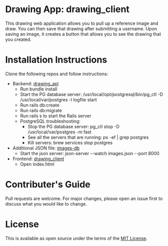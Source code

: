# Drawing App: drawing_client

This drawing web application allows you to pull up a reference image and draw. You can then save that drawing after submitting a username. Upon saving an image, it creates a button that allows you to see the drawing that you created.

# Installation Instructions

Clone the following repos and follow instructions:

- Backend: [drawing_api](https://github.com/jazminmatos/drawing_api)
  - Run bundle install
  - Start the PG database server: /usr/local/opt/postgresql/bin/pg_ctl -D /usr/local/var/postgres -l logfile start
  - Run rails db:create
  - Run rails db:migrate
  - Run rails s to start the Rails server
  - PostgreSQL troubleshooting:
    - Stop the PG database server: pg_ctl stop -D /usr/local/var/postgres -m fast
    - See all the servers that are running: ps -ef | grep postgres
    - Kill servers: brew services stop postgres
- Additional JSON file: [images-db](https://github.com/jazminmatos/images-db)
  - Start the json server: json-server --watch images.json --port 8000
- Frontend: [drawing_client](https://github.com/jazminmatos/drawing_client)
  - Open index.html

# Contributer's Guide

Pull requests are welcome. For major changes, please open an issue first to discuss what you would like to change.

# License

This is available as open source under the terms of the [MIT License](https://choosealicense.com/licenses/mit/).
